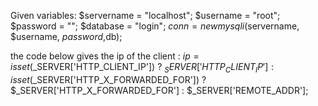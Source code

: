 Given variables:
  $servername = "localhost";
  $username = "root";
  $password = "";
  $database = "login";
  $conn = new mysqli($servername, $username, $password,$db);
  
  
  the code below gives the ip of the client :
      $ip = isset($_SERVER['HTTP_CLIENT_IP']) ? $_SERVER['HTTP_CLIENT_IP'] : isset($_SERVER['HTTP_X_FORWARDED_FOR']) ? $_SERVER['HTTP_X_FORWARDED_FOR'] : $_SERVER['REMOTE_ADDR'];
  

